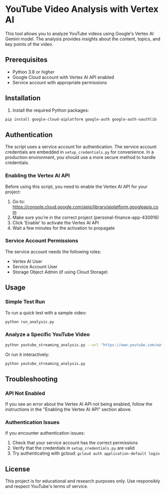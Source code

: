 # YouTube Video Analysis with Vertex AI

This tool allows you to analyze YouTube videos using Google's Vertex AI Gemini model. The analysis provides insights about the content, topics, and key points of the video.

## Prerequisites

- Python 3.8 or higher
- Google Cloud account with Vertex AI API enabled
- Service account with appropriate permissions

## Installation

1. Install the required Python packages:

```bash
pip install google-cloud-aiplatform google-auth google-auth-oauthlib
```

## Authentication

The script uses a service account for authentication. The service account credentials are embedded in `setup_credentials.py` for convenience. In a production environment, you should use a more secure method to handle credentials.

### Enabling the Vertex AI API

Before using this script, you need to enable the Vertex AI API for your project:

1. Go to: https://console.cloud.google.com/apis/library/aiplatform.googleapis.com
2. Make sure you're in the correct project (personal-finance-app-430916)
3. Click 'Enable' to activate the Vertex AI API
4. Wait a few minutes for the activation to propagate

### Service Account Permissions

The service account needs the following roles:
- Vertex AI User
- Service Account User
- Storage Object Admin (if using Cloud Storage)

## Usage

### Simple Test Run

To run a quick test with a sample video:

```bash
python run_analysis.py
```

### Analyze a Specific YouTube Video

```bash
python youtube_streaming_analysis.py --url "https://www.youtube.com/watch?v=YOUR_VIDEO_ID"
```

Or run it interactively:

```bash
python youtube_streaming_analysis.py
```

## Troubleshooting

### API Not Enabled

If you see an error about the Vertex AI API not being enabled, follow the instructions in the "Enabling the Vertex AI API" section above.

### Authentication Issues

If you encounter authentication issues:

1. Check that your service account has the correct permissions
2. Verify that the credentials in `setup_credentials.py` are valid
3. Try authenticating with gcloud: `gcloud auth application-default login`

## License

This project is for educational and research purposes only. Use responsibly and respect YouTube's terms of service. 